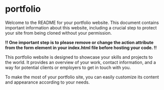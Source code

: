 # portfolio
Welcome to the README for your portfolio website. This document contains important information about this website,
including a crucial step to protect your site from being cloned without your permission.

**!! One important step is to please remove or change the action attribute from the form element in your index.html file before hosting your code. !!**

This portfolio website is designed to showcase your skills and projects to the world. It provides an overview of your
work, contact information, and a way for potential clients or employers to get in touch with you.

To make the most of your portfolio site, you can easily customize its content and appearance according to your needs.

